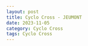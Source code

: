 ```yaml
---
layout: post
title: Cyclo Cross - JEUMONT
date: 2023-11-05
category: Cyclo Cross
tags: Cyclo Cross
---
```

